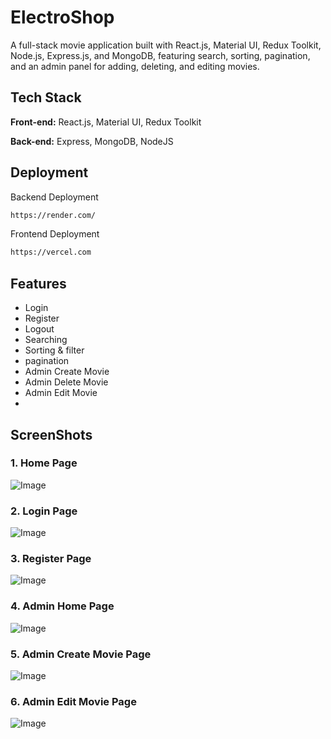 # ElectroShop

A full-stack movie application built with React.js, Material UI, Redux Toolkit, Node.js, Express.js, and MongoDB, featuring search, sorting, pagination, and an admin panel for adding, deleting, and editing movies.

## Tech Stack

**Front-end:** React.js, Material UI, Redux Toolkit

**Back-end:** Express, MongoDB, NodeJS  


## Deployment

Backend Deployment
```bash
https://render.com/
```
Frontend Deployment
```bash
https://vercel.com
```


## Features

-   Login
-   Register
-   Logout
-   Searching
-   Sorting & filter
-   pagination
-   Admin Create Movie
-   Admin Delete Movie
-   Admin Edit Movie
-   
## ScreenShots

### 1. Home Page
![Image](https://github.com/user-attachments/assets/16bb45ab-2bca-43e3-bb0b-2c968d2fca74)

### 2. Login Page
![Image](https://github.com/user-attachments/assets/12762ab7-75f1-487a-897f-e25f73ec9fa7)

### 3. Register Page
![Image](https://github.com/user-attachments/assets/677a4808-6afe-417f-b8dd-b08eabd21daf)

### 4. Admin Home Page
![Image](https://github.com/user-attachments/assets/16bb45ab-2bca-43e3-bb0b-2c968d2fca74)

### 5. Admin Create Movie Page
![Image](https://github.com/user-attachments/assets/13adbe1d-a24d-4dbe-b980-ff6a384a67a6)

### 6. Admin Edit Movie Page
![Image](https://github.com/user-attachments/assets/9d9a192d-07cd-47b5-a66f-98ac10bb84aa)

